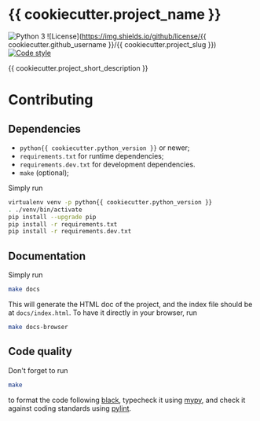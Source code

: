 {{ cookiecutter.project_name }}
==========

![Python 3](https://img.shields.io/badge/python-3-blue?logo=python)
![License](https://img.shields.io/github/license/{{ cookiecutter.github_username }}/{{ cookiecutter.project_slug }})
[![Code style](https://img.shields.io/badge/style-black-black)](https://pypi.org/project/black)

{{ cookiecutter.project_short_description }}

# Contributing

## Dependencies

* `python{{ cookiecutter.python_version }}` or newer;
* `requirements.txt` for runtime dependencies;
* `requirements.dev.txt` for development dependencies.
* `make` (optional);

Simply run
```sh
virtualenv venv -p python{{ cookiecutter.python_version }}
. ./venv/bin/activate
pip install --upgrade pip
pip install -r requirements.txt
pip install -r requirements.dev.txt
```

## Documentation

Simply run
```sh
make docs
```
This will generate the HTML doc of the project, and the index file should be at
`docs/index.html`. To have it directly in your browser, run
```sh
make docs-browser
```

## Code quality

Don't forget to run
```sh
make
```
to format the code following [black](https://pypi.org/project/black/),
typecheck it using [mypy](http://mypy-lang.org/), and check it against coding
standards using [pylint](https://pylint.org/).
